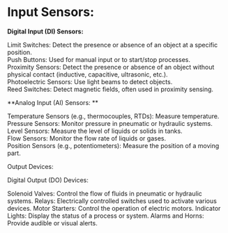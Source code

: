 
<h1>Input Sensors: </h1>

**Digital Input (DI) Sensors:**  

Limit Switches: Detect the presence or absence of an object at a specific position.  
Push Buttons: Used for manual input or to start/stop processes.  
Proximity Sensors: Detect the presence or absence of an object without physical contact (inductive, capacitive, ultrasonic, etc.).  
Photoelectric Sensors: Use light beams to detect objects.  
Reed Switches: Detect magnetic fields, often used in proximity sensing.  

**Analog Input (AI) Sensors: **  

Temperature Sensors (e.g., thermocouples, RTDs): Measure temperature.  
Pressure Sensors: Monitor pressure in pneumatic or hydraulic systems.  
Level Sensors: Measure the level of liquids or solids in tanks.  
Flow Sensors: Monitor the flow rate of liquids or gases.  
Position Sensors (e.g., potentiometers): Measure the position of a moving part.  

Output Devices:

Digital Output (DO) Devices:

Solenoid Valves: Control the flow of fluids in pneumatic or hydraulic systems.
Relays: Electrically controlled switches used to activate various devices.
Motor Starters: Control the operation of electric motors.
Indicator Lights: Display the status of a process or system.
Alarms and Horns: Provide audible or visual alerts.

